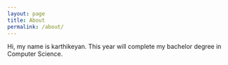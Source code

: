 ```yaml
---
layout: page
title: About
permalink: /about/
---
```


Hi, my name is karthikeyan. This year will complete my bachelor degree in Computer Science.
